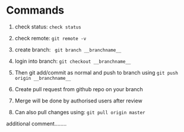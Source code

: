 # Commands

1. check status: ``` check status ```
2. check remote: ``` git remote -v ```
3. create branch: ``` git branch __branchname__```
4. login into branch: ``` git checkout __branchname__ ```
5. Then git add/commit as normal and push to branch using ``` git push origin __branchname__ ```
6. Create pull request from github repo on your branch
7. Merge will be done by authorised users  after review

8. Can also pull changes using: ``` git pull origin master ```

additional comment........
